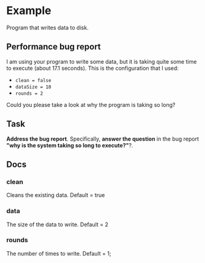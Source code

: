 # Example
Program that writes data to disk.

## Performance bug report
I am using your program to write some data, but it is taking quite some time to execute (about 17.1 seconds). 
This is the configuration that I used:
 
* `clean = false`
* `dataSize = 10`
* `rounds = 2`

Could you please take a look at why the program is taking so long?

## Task
**Address the bug report**. Specifically, **answer the question** in the bug report **"why is the system taking so long to execute?"**?.

## Docs

### clean
Cleans the existing data.
Default = true

### data
The size of the data to write.
Default = 2

### rounds
The number of times to write.
Default = 1;
